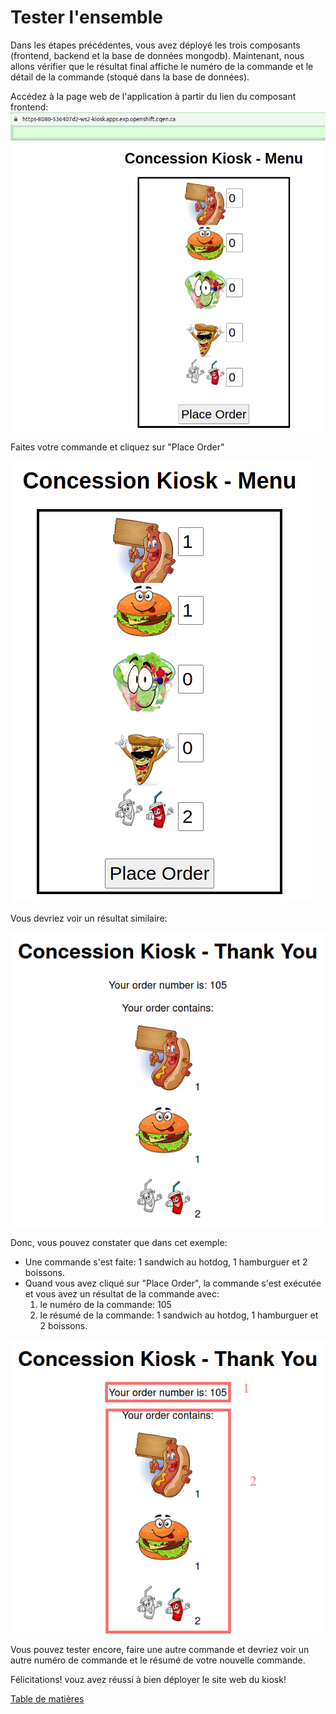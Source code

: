 # Tester l'ensemble

Dans les étapes précédentes, vous avez déployé les trois composants (frontend, backend et la base de données mongodb). Maintenant, nous allons vérifier que le résultat final affiche le numéro de la commande et le détail de la commande (stoqué dans la base de données).

Accédez à la page web de l'application à partir du lien du composant  frontend:
![kiosk-ui-home](images/kiosk-ui-home.png)

Faites votre commande et cliquez sur "Place Order"

![kiosk-ui-placez-commande](images/kiosk-ui-place-order.png)

Vous devriez voir un résultat similaire:

![kiosk-ui-resultat-commande](images/kiosk-ui-result-order-db.png)

Donc, vous pouvez constater que dans cet exemple:
- Une commande s'est faite: 1 sandwich au hotdog, 1 hamburguer et 2 boissons.
- Quand vous avez cliqué sur "Place Order", la commande s'est exécutée et vous avez un résultat de la commande avec:
  1. le numéro de la commande: 105
  2. le résumé de la commande: 1 sandwich au hotdog, 1 hamburguer et 2 boissons.

![kiosk-ui-resultat-commande-soulignee](images/kiosk-ui-result-order-db-order-number.png)

Vous pouvez tester encore, faire une autre commande et devriez voir un autre numéro de commande et le résumé de votre nouvelle commande.

Félicitations! vouz avez réussi à bien déployer le site web du kiosk!

[Table de matières](README.md)